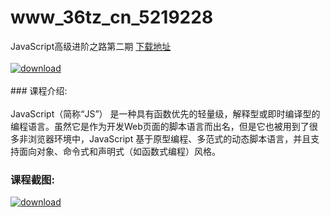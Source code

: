 # www_36tz_cn_5219228
JavaScript高级进阶之路第二期
[下载地址](http://www.36tz.cn/article/5219228 "下载地址")
<br/></br>[![download](http://36tz.cn/muke_img/2021_03_1-103-300x189.png "下载地址")](http://www.36tz.cn/article/5219228 "下载地址")
<br/></br>### 课程介绍:<br/></br>JavaScript（简称“JS”） 是一种具有函数优先的轻量级，解释型或即时编译型的编程语言。虽然它是作为开发Web页面的脚本语言而出名，但是它也被用到了很多非浏览器环境中，JavaScript 基于原型编程、多范式的动态脚本语言，并且支持面向对象、命令式和声明式（如函数式编程）风格。

### 课程截图:
[![download](http://36tz.cn/muke_img/2021_03_2-106.png "下载地址")](http://www.36tz.cn/article/5219228 "下载地址")
